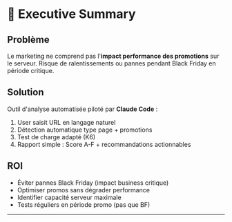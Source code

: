 # 📌 Executive Summary

## Problème
Le marketing ne comprend pas l'**impact performance des promotions** sur le serveur. Risque de ralentissements ou pannes pendant Black Friday en période critique.

## Solution
Outil d'analyse automatisée piloté par **Claude Code** :
1. User saisit URL en langage naturel
2. Détection automatique type page + promotions
3. Test de charge adapté (K6)
4. Rapport simple : Score A-F + recommandations actionnables

## ROI
- Éviter pannes Black Friday (impact business critique)
- Optimiser promos sans dégrader performance
- Identifier capacité serveur maximale
- Tests réguliers en période promo (pas que BF)

---
